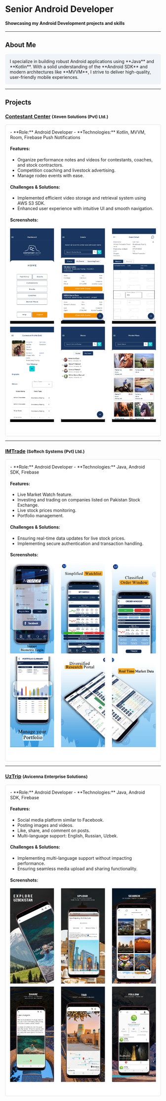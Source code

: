 # **Senior Android Developer**

#### Showcasing my Android Development projects and skills

---

## About Me
<div style="background-color: #f0f4f8; padding: 15px; border-radius: 5px;">
I specialize in building robust Android applications using **Java** and **Kotlin**. With a solid understanding of the **Android SDK** and modern architectures like **MVVM**, I strive to deliver high-quality, user-friendly mobile experiences.
</div>

---

## Projects

### [Contestant Center](https://play.google.com/store/apps/details?id=com.oboIdeas.contestant) <span style="font-size: smaller;">(Xeven Solutions (Pvt) Ltd.)</span>
<div style="background-color: #ffffff; padding: 15px; border-radius: 5px; border: 1px solid #e0e0e0;">
- **Role:** Android Developer
- **Technologies:** Kotlin, MVVM, Room, Firebase Push Notifications

#### Features:
- Organize performance notes and videos for contestants, coaches, and stock contractors.
- Competition coaching and livestock advertising.
- Manage rodeo events with ease.

#### Challenges & Solutions:
- Implemented efficient video storage and retrieval system using AWS S3 SDK.
- Enhanced user experience with intuitive UI and smooth navigation.

#### Screenshots:
<div style="display: flex; justify-content: space-between; margin-bottom: 10px;">
  <img src="assets/img/contestant_1.webp" alt="Screenshot 1" style="width: 30%;">
  <img src="assets/img/contestant_4.webp" alt="Screenshot 2" style="width: 30%;">
  <img src="assets/img/contestant_5.webp" alt="Screenshot 3" style="width: 30%;">
</div>
<div style="display: flex; justify-content: space-between; margin-bottom: 30px;">
  <img src="assets/img/contestant_6.webp" alt="Screenshot 4" style="width: 30%;">
  <img src="assets/img/contestant_7.webp" alt="Screenshot 5" style="width: 30%;">
  <img src="assets/img/contestant_8.webp" alt="Screenshot 6" style="width: 30%;">
</div>
</div>

---

### [IMTrade](https://play.google.com/store/apps/details?id=com.microlinks.IMTrade) <span style="font-size: smaller;">(Softech Systems (Pvt) Ltd.)</span>
<div style="background-color: #ffffff; padding: 15px; border-radius: 5px; border: 1px solid #e0e0e0;">
- **Role:** Android Developer
- **Technologies:** Java, Android SDK, Firebase

#### Features:
- Live Market Watch feature.
- Investing and trading on companies listed on Pakistan Stock Exchange.
- Live stock prices monitoring.
- Portfolio management.

#### Challenges & Solutions:
- Ensuring real-time data updates for live stock prices.
- Implementing secure authentication and transaction handling.

#### Screenshots:
<div style="display: flex; justify-content: space-between; margin-bottom: 10px;">
  <img src="assets/img/imTrade_1.webp" alt="Screenshot 1" style="width: 30%;">
  <img src="assets/img/imTrade_2.webp" alt="Screenshot 2" style="width: 30%;">
  <img src="assets/img/imTrade_3.webp" alt="Screenshot 3" style="width: 30%;">
</div>
<div style="display: flex; justify-content: space-between; margin-bottom: 30px;">
  <img src="assets/img/imTrade_4.webp" alt="Screenshot 4" style="width: 30%;">
  <img src="assets/img/imTrade_5.webp" alt="Screenshot 5" style="width: 30%;">
  <img src="assets/img/imTrade_6.webp" alt="Screenshot 6" style="width: 30%;">
</div>
</div>

---

### [UzTrip](https://play.google.com/store/apps/details?id=com.uztrip.application) <span style="font-size: smaller;">(Avicenna Enterprise Solutions)</span>
<div style="background-color: #ffffff; padding: 15px; border-radius: 5px; border: 1px solid #e0e0e0;">
- **Role:** Android Developer
- **Technologies:** Java, Android SDK, Firebase

#### Features:
- Social media platform similar to Facebook.
- Posting images and videos.
- Like, share, and comment on posts.
- Multi-language support: English, Russian, Uzbek.

#### Challenges & Solutions:
- Implementing multi-language support without impacting performance.
- Ensuring seamless media upload and sharing functionality.

#### Screenshots:
<div style="display: flex; justify-content: space-between; margin-bottom: 10px;">
  <img src="assets/img/uzTrip_1.webp" alt="Screenshot 1" style="width: 30%;">
  <img src="assets/img/uzTrip_2.webp" alt="Screenshot 2" style="width: 30%;">
  <img src="assets/img/uzTrip_3.webp" alt="Screenshot 3" style="width: 30%;">
</div>
<div style="display: flex; justify-content: space-between; margin-bottom: 30px;">
  <img src="assets/img/uzTrip_4.webp" alt="Screenshot 4" style="width: 30%;">
  <img src="assets/img/uzTrip_5.webp" alt="Screenshot 5" style="width: 30%;">
  <img src="assets/img/uzTrip_6.webp" alt="Screenshot 6" style="width: 30%;">
</div>
</div>
